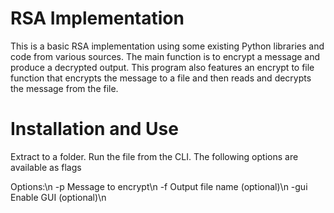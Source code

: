 # RSA Implementation

This is a basic RSA implementation using some existing Python libraries and code from various sources. The main function is to encrypt a message and produce a decrypted output. This program also features an encrypt to file function that encrypts the message to a file and then reads and decrypts the message from the file. 

# Installation and Use

Extract to a folder. Run the file from the CLI. The following options are available as flags

Options:\n
 -p Message to encrypt\n
 -f Output file name (optional)\n
 -gui Enable GUI (optional)\n

